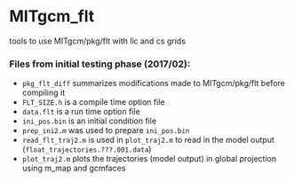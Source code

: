 # MITgcm_flt
tools to use MITgcm/pkg/flt with llc and cs grids

### Files from initial testing phase (2017/02):

- `pkg_flt_diff` summarizes modifications made to MITgcm/pkg/flt before compiling it
- `FLT_SIZE.h` is a compile time option file
- `data.flt` is a run time option file
- `ini_pos.bin` is an initial condition file
- `prep_ini2.m` was used to prepare `ini_pos.bin`
- `read_flt_traj2.m` is used in `plot_traj2.m` to read in the model output (`float_trajectories.???.001.data`)
- `plot_traj2.m` plots the trajectories (model output) in global projection using m_map and gcmfaces

